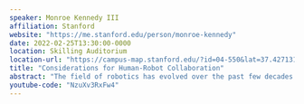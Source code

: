 ```yaml
---
speaker: Monroe Kennedy III
affiliation: Stanford
website: "https://me.stanford.edu/person/monroe-kennedy"
date: 2022-02-25T13:30:00-0000
location: Skilling Auditorium
location-url: "https://campus-map.stanford.edu/?id=04-550&lat=37.42713104&lng=-122.17284632&zoom=17&srch=Skilling%20Auditorium"
title: "Considerations for Human-Robot Collaboration"
abstract: "The field of robotics has evolved over the past few decades. We've seen robots progress from the automation of repetitive tasks in manufacturing to the autonomy of mobilizing in unstructured environments to the cooperation of swarm robots that are centralized or decentralized. These abilities have required advances in robotic hardware, modeling, and artificial intelligence. The next frontier is robots collaborating in complex tasks with human teammates, in environments traditionally configured for humans. While solutions to this challenge must utilize all of the advances of robotics, the human element adds a unique aspect that must be addressed. Collaborating with a human teammate means that the robot must have a contextual understanding of the task as well as all participant's roles. We will discuss what constitutes an effective teammate and how we can capture this behavior in a robotic collaborator."
youtube-code: "NzuXv3RxFw4"
---
```

